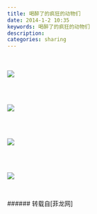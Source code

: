 ```yaml
---
title: 喝醉了的疯狂的动物们
date: 2014-1-2 10:35
keywords: 喝醉了的疯狂的动物们
description:     
categories: sharing
---
```

<td class="t_f" id="postmessage_88439">

<br/>
<br/>

<img aid="36261" data-cf-modified-a3f281001eaae1bfc5bb408a-="" file="data/attachment/forum/201401/02/103554qppydg0txktzu3ng.jpg.thumb.jpg" id="aimg_36261" inpost="1" onclick="" onmouseover="" src="http://www.flw.ph/data/attachment/forum/201401/02/103554qppydg0txktzu3ng.jpg" style="cursor:pointer" zoomfile="data/attachment/forum/201401/02/103554qppydg0txktzu3ng.jpg"/>


<font color="#000"><font style="background-color:rgb(249, 249, 236)"><font face="Arial"> </font></font></font><br/>
<br/>

<img aid="36262" data-cf-modified-a3f281001eaae1bfc5bb408a-="" file="data/attachment/forum/201401/02/103555xno66dz86qnq8o6q.jpg.thumb.jpg" id="aimg_36262" inpost="1" onclick="" onmouseover="" src="http://www.flw.ph/data/attachment/forum/201401/02/103555xno66dz86qnq8o6q.jpg" style="cursor:pointer" zoomfile="data/attachment/forum/201401/02/103555xno66dz86qnq8o6q.jpg"/>


<font color="#000"><font style="background-color:rgb(249, 249, 236)"><font face="Arial"> </font></font></font><br/>
<br/>

<img aid="36263" data-cf-modified-a3f281001eaae1bfc5bb408a-="" file="data/attachment/forum/201401/02/103555mq1se31quu9useq1.jpg.thumb.jpg" id="aimg_36263" inpost="1" onclick="" onmouseover="" src="http://www.flw.ph/data/attachment/forum/201401/02/103555mq1se31quu9useq1.jpg" style="cursor:pointer" zoomfile="data/attachment/forum/201401/02/103555mq1se31quu9useq1.jpg"/>


<font color="#000"><font style="background-color:rgb(249, 249, 236)"><font face="Arial"> </font></font></font><br/>
<br/>

<img aid="36264" data-cf-modified-a3f281001eaae1bfc5bb408a-="" file="data/attachment/forum/201401/02/103555ugg1dntam8mdafa3.jpg.thumb.jpg" id="aimg_36264" inpost="1" onclick="" onmouseover="" src="http://www.flw.ph/data/attachment/forum/201401/02/103555ugg1dntam8mdafa3.jpg" style="cursor:pointer" zoomfile="data/attachment/forum/201401/02/103555ugg1dntam8mdafa3.jpg"/>


<font color="#000"><font style="background-color:rgb(249, 249, 236)"><font face="Arial"> </font></font></font><br/>
</td>
###### 转载自[菲龙网]